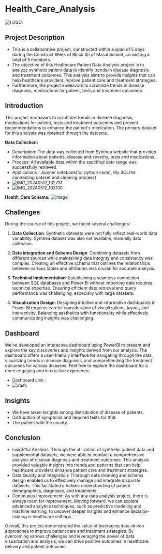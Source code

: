 # Health_Care_Analysis
![LOGO](https://github.com/harshitgupta22/healthcarepatientdataanalysis/assets/166328770/12810076-6e5d-49ef-b1ea-5ec835187532)


## Project Description

- This is a collaborative project, constructed within a span of 5 days during the Construct Week of Block 35 of Masai School, consisting a total of 5 members.
- The objective of this Healthcare Patient Data Analysis project is to analyze synthetic patient data to identify trends in disease diagnosis and treatment outcomes. This analysis aims to provide insights that can help healthcare providers improve patient care and treatment strategies.
- Furthermore, the project endeavors to scrutinize trends in disease diagnosis, medications for patient, tests and treatment outcomes.

## Introduction

This project endeavors to scrutinize trends in disease diagnosis, medications for patient, tests and treatment outcomes and present recommendations to enhance the patient's medication. The primary dataset for this analysis was obtained through the datasets.

**Data Collection:**
- Description: The data was collected from Synthea website that provides information about patients, disease and severity, tests and medications.
- Process: All available data within the specified date range was successfully retrieved.
- Applications : Jupyter notebook(for python code), My SQL(for connecting dataset and cleaning process)
- ![IMG_20240512_102731](https://github.com/harshitgupta22/healthcarepatientdataanalysis/assets/166328770/1b499d15-c4c8-47d2-b8f8-08c257d8aa8d)
- ![IMG_20240512_103100](https://github.com/harshitgupta22/healthcarepatientdataanalysis/assets/166328770/b63f8b66-7dd6-4225-9db8-f1f96b5f7030)

**Health_Care Schema:**
![image](https://github.com/harshitgupta22/healthcarepatientdataanalysis/assets/166328770/335c8f9b-a129-4591-b6f9-f5fe4f21556e)


## Challenges

During the course of this project, we faced several challenges:

1. **Data Collection**: Synthetic datasets were not fully reflect real-world data variability. Synthea dataset was also not available, manually data collection.

2. **Data integration and Schema Design**: Combining datasets from different sources while maintaining data integrity and consistency was complex. Creating an effective schema that outlines the relationships between various tables and attributes was crucial for accurate analysis.

3. **Technical Implementation**: Establishing a seamless connection between SQL databases and Power BI without importing data requires technical expertise. Ensuring efficient data retrieval and query performance was challenging, especially with large datasets.

4. **Visualization Design**: Designing intuitive and informative dashboards in Power BI requires careful consideration of visualizations, layout, and interactivity. Balancing aesthetics with functionality while effectively communicating insights was challenging.


## Dashboard

We've developed an interactive dashboard using PowerBI to present and explore the key discoveries and insights derived from our analysis. 
The dashboard offers a user-friendly interface for navigating through the data, visualizing trends in disease diagnosis, and comprehending the treatment outcomes for various diseases. 
Feel free to explore the dashboard for a more engaging and interactive experience.
- Dashboard Link :
- ![dash](https://github.com/harshitgupta22/healthcarepatientdataanalysis/assets/166328770/ea41a2f4-8628-431e-b489-012c48b9b646)

## Insights
- We have taken insights among distrubution of disease of patients.
- Distribution of symptoms and required tests for that.
- The patient with the county.


## Conclusion
- Insightful Analysis: Through the utilization of synthetic patient data and supplemental datasets, we were able to conduct a comprehensive analysis of disease diagnosis and treatment outcomes. This analysis provided valuable insights into trends and patterns that can help healthcare providers enhance patient care and treatment strategies. 
- Data Quality and Integration: Thorough data cleaning and schema design enabled us to effectively manage and integrate disparate datasets. This facilitated a holistic understanding of patient demographics, diagnoses, and treatments.
- Continuous Improvement: As with any data analysis project, there is always room for improvement. Moving forward, we can explore advanced analytics techniques, such as predictive modeling and machine learning, to uncover deeper insights and enhance decision-making in healthcare settings.


Overall, this project demonstrated the value of leveraging data-driven approaches to improve patient care and treatment strategies. By overcoming various challenges and leveraging the power of data visualization and analysis, we can drive positive outcomes in healthcare delivery and patient outcomes.
